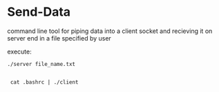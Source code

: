 # Send-Data
command line tool for piping data into a client socket and recieving it on server end in a file specified by user

execute:

    ./server file_name.txt


     cat .bashrc | ./client
